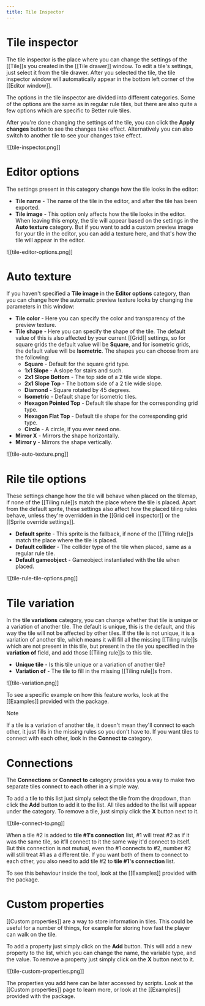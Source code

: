 ```yaml
---
title: Tile Inspector
---
```

# Tile inspector

The tile inspector is the place where you can change the settings of the [[Tile]]s you created in the [[Tile drawer]] window. To edit a tile's settings, just select it from the tile drawer. After you selected the tile, the tile inspector window will automatically appear in the bottom left corner of the [[Editor window]].

The options in the tile inspector are divided into different categories. Some of the options are the same as in regular rule tiles, but there are also quite a few options which are specific to Better rule tiles.

After you're done changing the settings of the tile, you can click the **Apply changes** button to see the changes take effect. Alternatively you can also switch to another tile to see your changes take effect.

![[tile-inspector.png]]

# Editor options

The settings present in this category change how the tile looks in the editor:

- **Tile name** - The name of the tile in the editor, and after the tile has been exported.
- **Tile image** - This option only affects how the tile looks in the editor. When leaving this empty, the tile will appear based on the settings in the **Auto texture** category. But if you want to add a custom preview image for your tile in the editor, you can add a texture here, and that's how the tile will appear in the editor.

![[tile-editor-options.png]]

# Auto texture

If you haven't specified a **Tile image** in the **Editor options** category, than you can change how the automatic preview texture looks by changing the parameters in this window:

- **Tile color** - Here you can specify the color and transparency of the preview texture.
- **Tile shape** - Here you can specify the shape of the tile. The default value of this is also affected by your current [[Grid]] settings, so for square grids the default value will be **Square**, and for isometric grids, the default value will be **Isometric**. The shapes you can choose from are the following:
	- **Square** - Default for the square grid type.
	- **1x1 Slope** - A slope for stairs and such.
	- **2x1 Slope Bottom** - The top side of a 2 tile wide slope.
	- **2x1 Slope Top** - The bottom side of a 2 tile wide slope.
	- **Diamond** - Square rotated by 45 degrees.
	- **Isometric** - Default shape for isometric tiles.
	- **Hexagon Pointed Top** - Default tile shape for the corresponding grid type.
	- **Hexagon Flat Top** - Default tile shape for the corresponding grid type.
	- **Circle** - A circle, if you ever need one.
- **Mirror X** - Mirrors the shape horizontally.
- **Mirror y** - Mirrors the shape vertically.

![[tile-auto-texture.png]]

# Rile tile options

These settings change how the tile will behave when placed on the tilemap, if none of the [[Tiling rule]]s match the place where the tile is placed. Apart from the default sprite, these settings also affect how the placed tiling rules behave, unless they're overridden in the [[Grid cell inspector]] or the [[Sprite override settings]].

- **Default sprite** - This sprite is the fallback, if none of the [[Tiling rule]]s match the place where the tile is placed.
- **Default collider** - The collider type of the tile when placed, same as a regular rule tile.
- **Default gameobject** - Gameobject instantiated with the tile when placed.

![[tile-rule-tile-options.png]]

# Tile variation

In the **tile variations** category, you can change whether that tile is unique or a variation of another tile. The default is unique, this is the default, and this way the tile will not be affected by other tiles. If the tile is not unique, it is a variation of another tile, which means it will fill all the missing [[Tiling rule]]s which are not present in this tile, but present in the tile you specified in the **variation of** field, and add those [[Tiling rule]]s to this tile.

- **Unique tile** - Is this tile unique or a variation of another tile?
- **Variation of** - The tile to fill in the missing [[Tiling rule]]s from.

![[tile-variation.png]]

To see a specific example on how this feature works, look at the [[Examples]] provided with the package.

> [!NOTE]
> If a tile is a variation of another tile, it doesn't mean they'll connect to each other, it just fills in the missing rules so you don't have to. If you want tiles to connect with each other, look in the **Connect to** category.

# Connections

The **Connections** or **Connect to** category provides you a way to make two separate tiles connect to each other in a simple way. 

To add a tile to this list just simply select the tile from the dropdown, than click the **Add** button to add it to the list. All tiles added to the list will appear under the category. To remove a tile, just simply click the **X** button next to it.

![[tile-connect-to.png]]

When a tile #2 is added to **tile #1's connection** list, #1 will treat #2 as if it was the same tile, so it'll connect to it the same way it'd connect to itself. But this connection is not mutual, even tho #1 connects to #2, number #2 will still treat #1 as a different tile. If you want both of them to connect to each other, you also need to add tile #2 to **tile #1's connection** list.

To see this behaviour inside the tool, look at the [[Examples]] provided with the package.

# Custom properties

[[Custom properties]] are a way to store information in tiles. This could be useful for a number of things, for example for storing how fast the player can walk on the tile.

To add a property just simply click on the **Add** button. This will add a new property to the list, which you can change the name, the variable type, and the value. To remove a property just simply click on the **X** button next to it.

![[tile-custom-properties.png]]

The properties you add here can be later accessed by scripts. Look at the [[Custom properties]] page to learn more, or look at the [[Examples]] provided with the package.